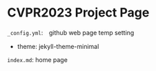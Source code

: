 # CVPR2023 Project Page

```_config.yml```:　github web page temp setting
* theme: jekyll-theme-minimal

```index.md```: home page

